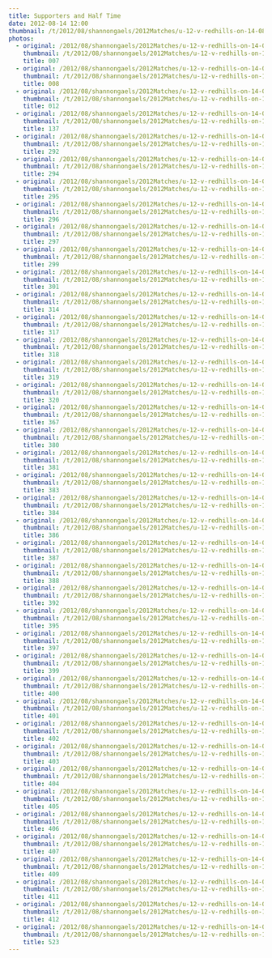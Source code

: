 ```yaml
---
title: Supporters and Half Time
date: 2012-08-14 12:00
thumbnail: /t/2012/08/shannongaels/2012Matches/u-12-v-redhills-on-14-08-2012/supporters-and-half-time/007.jpg
photos:
  - original: /2012/08/shannongaels/2012Matches/u-12-v-redhills-on-14-08-2012/supporters-and-half-time/007.jpg
    thumbnail: /t/2012/08/shannongaels/2012Matches/u-12-v-redhills-on-14-08-2012/supporters-and-half-time/007.jpg
    title: 007
  - original: /2012/08/shannongaels/2012Matches/u-12-v-redhills-on-14-08-2012/supporters-and-half-time/008.jpg
    thumbnail: /t/2012/08/shannongaels/2012Matches/u-12-v-redhills-on-14-08-2012/supporters-and-half-time/008.jpg
    title: 008
  - original: /2012/08/shannongaels/2012Matches/u-12-v-redhills-on-14-08-2012/supporters-and-half-time/012.jpg
    thumbnail: /t/2012/08/shannongaels/2012Matches/u-12-v-redhills-on-14-08-2012/supporters-and-half-time/012.jpg
    title: 012
  - original: /2012/08/shannongaels/2012Matches/u-12-v-redhills-on-14-08-2012/supporters-and-half-time/137.jpg
    thumbnail: /t/2012/08/shannongaels/2012Matches/u-12-v-redhills-on-14-08-2012/supporters-and-half-time/137.jpg
    title: 137
  - original: /2012/08/shannongaels/2012Matches/u-12-v-redhills-on-14-08-2012/supporters-and-half-time/292.jpg
    thumbnail: /t/2012/08/shannongaels/2012Matches/u-12-v-redhills-on-14-08-2012/supporters-and-half-time/292.jpg
    title: 292
  - original: /2012/08/shannongaels/2012Matches/u-12-v-redhills-on-14-08-2012/supporters-and-half-time/294.jpg
    thumbnail: /t/2012/08/shannongaels/2012Matches/u-12-v-redhills-on-14-08-2012/supporters-and-half-time/294.jpg
    title: 294
  - original: /2012/08/shannongaels/2012Matches/u-12-v-redhills-on-14-08-2012/supporters-and-half-time/295.jpg
    thumbnail: /t/2012/08/shannongaels/2012Matches/u-12-v-redhills-on-14-08-2012/supporters-and-half-time/295.jpg
    title: 295
  - original: /2012/08/shannongaels/2012Matches/u-12-v-redhills-on-14-08-2012/supporters-and-half-time/296.jpg
    thumbnail: /t/2012/08/shannongaels/2012Matches/u-12-v-redhills-on-14-08-2012/supporters-and-half-time/296.jpg
    title: 296
  - original: /2012/08/shannongaels/2012Matches/u-12-v-redhills-on-14-08-2012/supporters-and-half-time/297.jpg
    thumbnail: /t/2012/08/shannongaels/2012Matches/u-12-v-redhills-on-14-08-2012/supporters-and-half-time/297.jpg
    title: 297
  - original: /2012/08/shannongaels/2012Matches/u-12-v-redhills-on-14-08-2012/supporters-and-half-time/299.jpg
    thumbnail: /t/2012/08/shannongaels/2012Matches/u-12-v-redhills-on-14-08-2012/supporters-and-half-time/299.jpg
    title: 299
  - original: /2012/08/shannongaels/2012Matches/u-12-v-redhills-on-14-08-2012/supporters-and-half-time/301.jpg
    thumbnail: /t/2012/08/shannongaels/2012Matches/u-12-v-redhills-on-14-08-2012/supporters-and-half-time/301.jpg
    title: 301
  - original: /2012/08/shannongaels/2012Matches/u-12-v-redhills-on-14-08-2012/supporters-and-half-time/314.jpg
    thumbnail: /t/2012/08/shannongaels/2012Matches/u-12-v-redhills-on-14-08-2012/supporters-and-half-time/314.jpg
    title: 314
  - original: /2012/08/shannongaels/2012Matches/u-12-v-redhills-on-14-08-2012/supporters-and-half-time/317.jpg
    thumbnail: /t/2012/08/shannongaels/2012Matches/u-12-v-redhills-on-14-08-2012/supporters-and-half-time/317.jpg
    title: 317
  - original: /2012/08/shannongaels/2012Matches/u-12-v-redhills-on-14-08-2012/supporters-and-half-time/318.jpg
    thumbnail: /t/2012/08/shannongaels/2012Matches/u-12-v-redhills-on-14-08-2012/supporters-and-half-time/318.jpg
    title: 318
  - original: /2012/08/shannongaels/2012Matches/u-12-v-redhills-on-14-08-2012/supporters-and-half-time/319.jpg
    thumbnail: /t/2012/08/shannongaels/2012Matches/u-12-v-redhills-on-14-08-2012/supporters-and-half-time/319.jpg
    title: 319
  - original: /2012/08/shannongaels/2012Matches/u-12-v-redhills-on-14-08-2012/supporters-and-half-time/320.jpg
    thumbnail: /t/2012/08/shannongaels/2012Matches/u-12-v-redhills-on-14-08-2012/supporters-and-half-time/320.jpg
    title: 320
  - original: /2012/08/shannongaels/2012Matches/u-12-v-redhills-on-14-08-2012/supporters-and-half-time/367.jpg
    thumbnail: /t/2012/08/shannongaels/2012Matches/u-12-v-redhills-on-14-08-2012/supporters-and-half-time/367.jpg
    title: 367
  - original: /2012/08/shannongaels/2012Matches/u-12-v-redhills-on-14-08-2012/supporters-and-half-time/380.jpg
    thumbnail: /t/2012/08/shannongaels/2012Matches/u-12-v-redhills-on-14-08-2012/supporters-and-half-time/380.jpg
    title: 380
  - original: /2012/08/shannongaels/2012Matches/u-12-v-redhills-on-14-08-2012/supporters-and-half-time/381.jpg
    thumbnail: /t/2012/08/shannongaels/2012Matches/u-12-v-redhills-on-14-08-2012/supporters-and-half-time/381.jpg
    title: 381
  - original: /2012/08/shannongaels/2012Matches/u-12-v-redhills-on-14-08-2012/supporters-and-half-time/383.jpg
    thumbnail: /t/2012/08/shannongaels/2012Matches/u-12-v-redhills-on-14-08-2012/supporters-and-half-time/383.jpg
    title: 383
  - original: /2012/08/shannongaels/2012Matches/u-12-v-redhills-on-14-08-2012/supporters-and-half-time/384.jpg
    thumbnail: /t/2012/08/shannongaels/2012Matches/u-12-v-redhills-on-14-08-2012/supporters-and-half-time/384.jpg
    title: 384
  - original: /2012/08/shannongaels/2012Matches/u-12-v-redhills-on-14-08-2012/supporters-and-half-time/386.jpg
    thumbnail: /t/2012/08/shannongaels/2012Matches/u-12-v-redhills-on-14-08-2012/supporters-and-half-time/386.jpg
    title: 386
  - original: /2012/08/shannongaels/2012Matches/u-12-v-redhills-on-14-08-2012/supporters-and-half-time/387.jpg
    thumbnail: /t/2012/08/shannongaels/2012Matches/u-12-v-redhills-on-14-08-2012/supporters-and-half-time/387.jpg
    title: 387
  - original: /2012/08/shannongaels/2012Matches/u-12-v-redhills-on-14-08-2012/supporters-and-half-time/388.jpg
    thumbnail: /t/2012/08/shannongaels/2012Matches/u-12-v-redhills-on-14-08-2012/supporters-and-half-time/388.jpg
    title: 388
  - original: /2012/08/shannongaels/2012Matches/u-12-v-redhills-on-14-08-2012/supporters-and-half-time/392.jpg
    thumbnail: /t/2012/08/shannongaels/2012Matches/u-12-v-redhills-on-14-08-2012/supporters-and-half-time/392.jpg
    title: 392
  - original: /2012/08/shannongaels/2012Matches/u-12-v-redhills-on-14-08-2012/supporters-and-half-time/395.jpg
    thumbnail: /t/2012/08/shannongaels/2012Matches/u-12-v-redhills-on-14-08-2012/supporters-and-half-time/395.jpg
    title: 395
  - original: /2012/08/shannongaels/2012Matches/u-12-v-redhills-on-14-08-2012/supporters-and-half-time/397.jpg
    thumbnail: /t/2012/08/shannongaels/2012Matches/u-12-v-redhills-on-14-08-2012/supporters-and-half-time/397.jpg
    title: 397
  - original: /2012/08/shannongaels/2012Matches/u-12-v-redhills-on-14-08-2012/supporters-and-half-time/399.jpg
    thumbnail: /t/2012/08/shannongaels/2012Matches/u-12-v-redhills-on-14-08-2012/supporters-and-half-time/399.jpg
    title: 399
  - original: /2012/08/shannongaels/2012Matches/u-12-v-redhills-on-14-08-2012/supporters-and-half-time/400.jpg
    thumbnail: /t/2012/08/shannongaels/2012Matches/u-12-v-redhills-on-14-08-2012/supporters-and-half-time/400.jpg
    title: 400
  - original: /2012/08/shannongaels/2012Matches/u-12-v-redhills-on-14-08-2012/supporters-and-half-time/401.jpg
    thumbnail: /t/2012/08/shannongaels/2012Matches/u-12-v-redhills-on-14-08-2012/supporters-and-half-time/401.jpg
    title: 401
  - original: /2012/08/shannongaels/2012Matches/u-12-v-redhills-on-14-08-2012/supporters-and-half-time/402.jpg
    thumbnail: /t/2012/08/shannongaels/2012Matches/u-12-v-redhills-on-14-08-2012/supporters-and-half-time/402.jpg
    title: 402
  - original: /2012/08/shannongaels/2012Matches/u-12-v-redhills-on-14-08-2012/supporters-and-half-time/403.jpg
    thumbnail: /t/2012/08/shannongaels/2012Matches/u-12-v-redhills-on-14-08-2012/supporters-and-half-time/403.jpg
    title: 403
  - original: /2012/08/shannongaels/2012Matches/u-12-v-redhills-on-14-08-2012/supporters-and-half-time/404.jpg
    thumbnail: /t/2012/08/shannongaels/2012Matches/u-12-v-redhills-on-14-08-2012/supporters-and-half-time/404.jpg
    title: 404
  - original: /2012/08/shannongaels/2012Matches/u-12-v-redhills-on-14-08-2012/supporters-and-half-time/405.jpg
    thumbnail: /t/2012/08/shannongaels/2012Matches/u-12-v-redhills-on-14-08-2012/supporters-and-half-time/405.jpg
    title: 405
  - original: /2012/08/shannongaels/2012Matches/u-12-v-redhills-on-14-08-2012/supporters-and-half-time/406.jpg
    thumbnail: /t/2012/08/shannongaels/2012Matches/u-12-v-redhills-on-14-08-2012/supporters-and-half-time/406.jpg
    title: 406
  - original: /2012/08/shannongaels/2012Matches/u-12-v-redhills-on-14-08-2012/supporters-and-half-time/407.jpg
    thumbnail: /t/2012/08/shannongaels/2012Matches/u-12-v-redhills-on-14-08-2012/supporters-and-half-time/407.jpg
    title: 407
  - original: /2012/08/shannongaels/2012Matches/u-12-v-redhills-on-14-08-2012/supporters-and-half-time/409.jpg
    thumbnail: /t/2012/08/shannongaels/2012Matches/u-12-v-redhills-on-14-08-2012/supporters-and-half-time/409.jpg
    title: 409
  - original: /2012/08/shannongaels/2012Matches/u-12-v-redhills-on-14-08-2012/supporters-and-half-time/411.jpg
    thumbnail: /t/2012/08/shannongaels/2012Matches/u-12-v-redhills-on-14-08-2012/supporters-and-half-time/411.jpg
    title: 411
  - original: /2012/08/shannongaels/2012Matches/u-12-v-redhills-on-14-08-2012/supporters-and-half-time/412.jpg
    thumbnail: /t/2012/08/shannongaels/2012Matches/u-12-v-redhills-on-14-08-2012/supporters-and-half-time/412.jpg
    title: 412
  - original: /2012/08/shannongaels/2012Matches/u-12-v-redhills-on-14-08-2012/supporters-and-half-time/523.jpg
    thumbnail: /t/2012/08/shannongaels/2012Matches/u-12-v-redhills-on-14-08-2012/supporters-and-half-time/523.jpg
    title: 523
---
```

